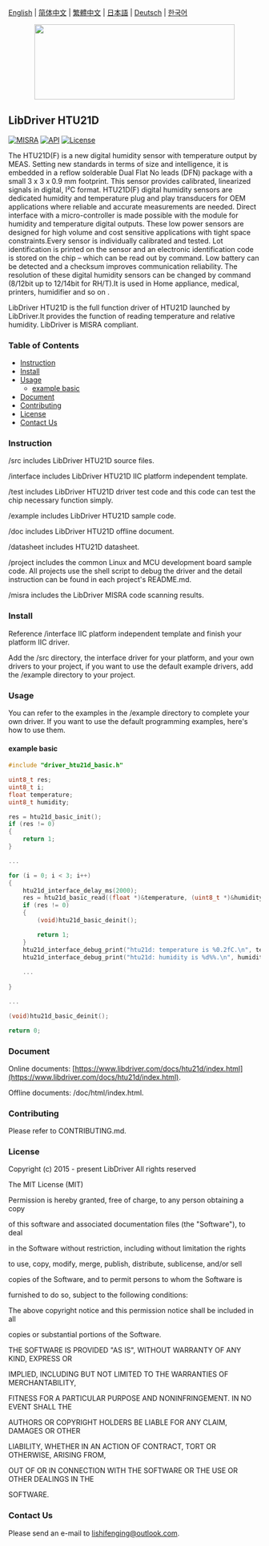 [English](/README.md) | [ 简体中文](/README_zh-Hans.md) | [繁體中文](/README_zh-Hant.md) | [日本語](/README_ja.md) | [Deutsch](/README_de.md) | [한국어](/README_ko.md)

<div align=center>
<img src="/doc/image/logo.svg" width="400" height="150"/>
</div>

## LibDriver HTU21D

[![MISRA](https://img.shields.io/badge/misra-compliant-brightgreen.svg)](/misra/README.md) [![API](https://img.shields.io/badge/api-reference-blue.svg)](https://www.libdriver.com/docs/htu21d/index.html) [![License](https://img.shields.io/badge/license-MIT-brightgreen.svg)](/LICENSE)

The HTU21D(F) is a new digital humidity sensor with temperature output by MEAS. Setting new standards in terms of size and intelligence, it is embedded in a reflow solderable Dual Flat No leads (DFN) package with a small 3 x 3 x 0.9 mm footprint. This sensor provides calibrated, linearized signals in digital, I²C format. HTU21D(F) digital humidity sensors are dedicated humidity and temperature plug and play transducers for OEM applications where reliable and accurate measurements are needed. Direct interface with a micro-controller is made possible with the module for humidity and temperature digital outputs. These low power sensors are designed for high volume and cost sensitive applications with tight space constraints.Every sensor is individually calibrated and tested. Lot identification is printed on the sensor and an electronic identification code is stored on the chip – which can be read out by command. Low battery can be detected and a checksum improves communication reliability. The resolution of these digital humidity sensors can be changed by command (8/12bit up to 12/14bit for RH/T).It is used in Home appliance, medical, printers, humidifier and so on .

LibDriver HTU21D is the full function driver of HTU21D launched by LibDriver.It provides the function of reading temperature and relative humidity. LibDriver is MISRA compliant.

### Table of Contents

  - [Instruction](#Instruction)
  - [Install](#Install)
  - [Usage](#Usage)
    - [example basic](#example-basic)
  - [Document](#Document)
  - [Contributing](#Contributing)
  - [License](#License)
  - [Contact Us](#Contact-Us)

### Instruction

/src includes LibDriver HTU21D source files.

/interface includes LibDriver HTU21D IIC platform independent template.

/test includes LibDriver HTU21D driver test code and this code can test the chip necessary function simply.

/example includes LibDriver HTU21D sample code.

/doc includes LibDriver HTU21D offline document.

/datasheet includes HTU21D datasheet.

/project includes the common Linux and MCU development board sample code. All projects use the shell script to debug the driver and the detail instruction can be found in each project's README.md.

/misra includes the LibDriver MISRA code scanning results.

### Install

Reference /interface IIC platform independent template and finish your platform IIC driver.

Add the /src directory, the interface driver for your platform, and your own drivers to your project, if you want to use the default example drivers, add the /example directory to your project.

### Usage

You can refer to the examples in the /example directory to complete your own driver. If you want to use the default programming examples, here's how to use them.

#### example basic

```C
#include "driver_htu21d_basic.h"

uint8_t res;
uint8_t i;
float temperature;
uint8_t humidity;

res = htu21d_basic_init();
if (res != 0)
{
    return 1;
}

...

for (i = 0; i < 3; i++)
{
    htu21d_interface_delay_ms(2000);
    res = htu21d_basic_read((float *)&temperature, (uint8_t *)&humidity);
    if (res != 0)
    {
        (void)htu21d_basic_deinit();

        return 1;
    }
    htu21d_interface_debug_print("htu21d: temperature is %0.2fC.\n", temperature);
    htu21d_interface_debug_print("htu21d: humidity is %d%%.\n", humidity); 
    
    ...
        
}

...

(void)htu21d_basic_deinit();

return 0;
```

### Document

Online documents: [https://www.libdriver.com/docs/htu21d/index.html](https://www.libdriver.com/docs/htu21d/index.html).

Offline documents: /doc/html/index.html.

### Contributing

Please refer to CONTRIBUTING.md.

### License

Copyright (c) 2015 - present LibDriver All rights reserved



The MIT License (MIT) 



Permission is hereby granted, free of charge, to any person obtaining a copy

of this software and associated documentation files (the "Software"), to deal

in the Software without restriction, including without limitation the rights

to use, copy, modify, merge, publish, distribute, sublicense, and/or sell

copies of the Software, and to permit persons to whom the Software is

furnished to do so, subject to the following conditions: 



The above copyright notice and this permission notice shall be included in all

copies or substantial portions of the Software. 



THE SOFTWARE IS PROVIDED "AS IS", WITHOUT WARRANTY OF ANY KIND, EXPRESS OR

IMPLIED, INCLUDING BUT NOT LIMITED TO THE WARRANTIES OF MERCHANTABILITY,

FITNESS FOR A PARTICULAR PURPOSE AND NONINFRINGEMENT. IN NO EVENT SHALL THE

AUTHORS OR COPYRIGHT HOLDERS BE LIABLE FOR ANY CLAIM, DAMAGES OR OTHER

LIABILITY, WHETHER IN AN ACTION OF CONTRACT, TORT OR OTHERWISE, ARISING FROM,

OUT OF OR IN CONNECTION WITH THE SOFTWARE OR THE USE OR OTHER DEALINGS IN THE

SOFTWARE. 

### Contact Us

Please send an e-mail to lishifenging@outlook.com.